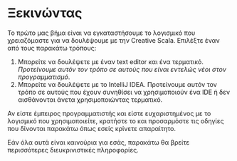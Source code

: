 # Ξεκινώντας

Το πρώτο μας βήμα είναι να εγκαταστήσουμε το λογισμικό που χρειαζόμαστε για να δουλέψουμε με την Creative Scala. Επιλέξτε έναν από τους παρακάτω τρόπους:

1. Μπορείτε να δουλέψετε με έναν text editor και ένα τερματικό. *Προτείνουμε αυτόν τον τρόπο σε αυτούς που είναι εντελώς νέοι στον προγραμματισμό*.
2. Μπορείτε να δουλέψετε με το IntelliJ IDEA. Προτείνουμε αυτόν τον τρόπο σε αυτούς που έχουν συνηθίσει να χρησιμοποιούν ένα IDE ή δεν αισθάνονται άνετα χρησιμοποιώντας τερματικό.

Αν είστε έμπειρος προγραμματιστής και είστε ευχαριστημένος με το λογισμικό που χρησιμοποιείτε, κρατήστε το και προσαρμόστε τις οδηγίες που δίνονται παρακάτω όπως εσείς κρίνετε απαραίτητο.

Εάν όλα αυτά είναι καινούρια για εσάς, παρακάτω θα βρείτε περισσότερες διευκρινιστικές πληροφορίες.
